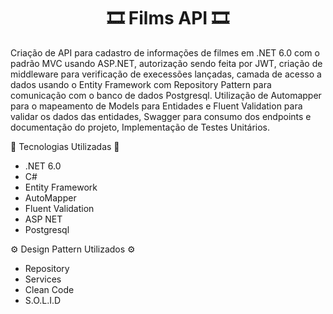 <h1 align="center">🎞️ Films API 🎞️</h1>

<p text-align="justify">
Criação de API para cadastro de informações de filmes em .NET 6.0 com o padrão MVC usando ASP.NET, autorização sendo feita por JWT, criação de middleware para verificação de execessões lançadas, 
camada de acesso a dados usando o Entity Framework com Repository Pattern para comunicação com o banco de dados Postgresql. Utilização de Automapper para o mapeamento de Models para Entidades e 
Fluent Validation para validar os dados das entidades, Swagger para consumo dos endpoints e documentação do projeto, Implementação de Testes Unitários.
</p>

🧪 Tecnologias Utilizadas 🧪

* .NET 6.0
* C#
* Entity Framework
* AutoMapper
* Fluent Validation
* ASP NET
* Postgresql

⚙️ Design Pattern Utilizados ⚙️
* Repository
* Services
* Clean Code
* S.O.L.I.D
